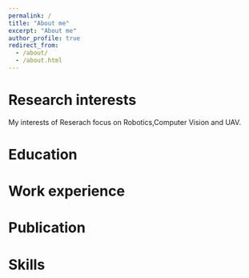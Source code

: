```yaml
---
permalink: /
title: "About me"
excerpt: "About me"
author_profile: true
redirect_from: 
  - /about/
  - /about.html
---
```



Research interests
======
My interests of Reserach focus on Robotics,Computer Vision and UAV.

Education
======

Work experience
======

Publication
======


Skills
======
